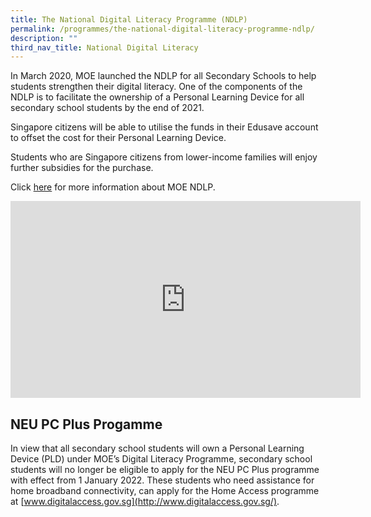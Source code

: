 ```yaml
---
title: The National Digital Literacy Programme (NDLP)
permalink: /programmes/the-national-digital-literacy-programme-ndlp/
description: ""
third_nav_title: National Digital Literacy
---
```

In March 2020, MOE launched the NDLP for all Secondary Schools to help students strengthen their digital literacy. One of the components of the NDLP is to facilitate the ownership of a Personal Learning Device for all secondary school students by the end of 2021.

Singapore citizens will be able to utilise the funds in their Edusave account to&nbsp;offset the cost&nbsp;for their Personal Learning Device.

Students who are Singapore citizens from lower-income families will enjoy further subsidies for the purchase.&nbsp;

Click&nbsp;[here](https://www.moe.gov.sg/microsites/cos2020/refreshing-our-curriculum/strengthen-digital-literacy.html)&nbsp;for more information about MOE NDLP.
<iframe width="560" height="315" align="center" src="https://www.youtube.com/embed/Qgf76jrMEkQ" title="NDLP Trailer" frameborder="0" allow="accelerometer; autoplay; clipboard-write; encrypted-media; gyroscope; picture-in-picture" allowfullscreen=""></iframe>


NEU PC Plus Progamme
--------------------

In view that all secondary school students will own a Personal Learning Device (PLD) under MOE’s Digital Literacy Programme, secondary school students will no longer be eligible to apply for the NEU PC Plus programme with effect from 1 January 2022. These students who need assistance for home broadband connectivity, can apply for the Home Access programme at&nbsp;[www.digitalaccess.gov.sg](http://www.digitalaccess.gov.sg/).